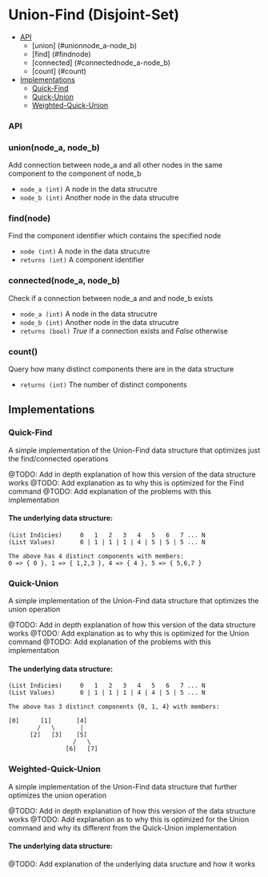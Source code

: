# Union-Find (Disjoint-Set)

+ [API](#api)
  + [union] (#unionnode_a-node_b)
  + [find] (#findnode)
  + [connected] (#connectednode_a-node_b)
  + [count] (#count)
+ [Implementations](#implementations)
  + [Quick-Find](#quick-find)
  + [Quick-Union](#quick-union)
  + [Weighted-Quick-Union](#weighted-quick-union)

### API

### union(node_a, node_b)
Add connection between node_a and all other nodes in the same component to the component of node_b
  + `node_a (int)` A node in the data strucutre
  + `node_b (int)` Another node in the data strucutre

### find(node)
Find the component identifier which contains the specified node
  + `node (int)` A node in the data strucutre
  + `returns (int)` A component identifier

### connected(node_a, node_b)
Check if a connection between node_a and and node_b exists
  + `node_a (int)` A node in the data strucutre
  + `node_b (int)` Another node in the data strucutre
  + `returns (bool)` *True* if a connection exists and *False* otherwise

### count()
Query how many distinct components there are in the data structure
  + `returns (int)` The number of distinct components

## Implementations

### Quick-Find

A simple implementation of the Union-Find data structure that optimizes just the find/connected operations

@TODO: Add in depth explanation of how this version of the data structure works
@TODO: Add explanation as to why this is optimized for the Find command
@TODO: Add explanation of the problems with this implementation

#### The underlying data structure:
```
(List Indicies)     0   1   2   3   4   5   6   7 ... N
(List Values)       0 | 1 | 1 | 1 | 4 | 5 | 5 | 5 ... N

The above has 4 distinct components with members:
0 => { 0 }, 1 => { 1,2,3 }, 4 => { 4 }, 5 => { 5,6,7 }
```

### Quick-Union

A simple implementation of the Union-Find data structure that optimizes the union operation

@TODO: Add in depth explanation of how this version of the data structure works
@TODO: Add explanation as to why this is optimized for the Union command
@TODO: Add explanation of the problems with this implementation

#### The underlying data structure:
```
(List Indicies)     0   1   2   3   4   5   6   7 ... N
(List Values)       0 | 1 | 1 | 1 | 4 | 4 | 5 | 5 ... N

The above has 3 distinct components {0, 1, 4} with members:

[0]      [1]       [4]
        /   \       |
      [2]   [3]    [5]
                  /   \
                [6]   [7]
```

### Weighted-Quick-Union

A simple implementation of the Union-Find data structure that further optimizes the union operation

@TODO: Add in depth explanation of how this version of the data structure works
@TODO: Add explanation as to why this is optimized for the Union command and why its different from the Quick-Union implementation

#### The underlying data structure:
@TODO: Add explanation of the underlying data sructure and how it works

